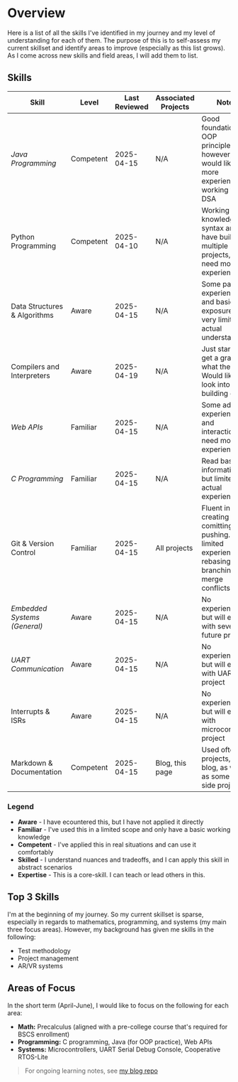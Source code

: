# Overview
Here is a list of all the skills I've identified in my journey and my level of understanding for each of them.
The purpose of this is to self-assess my current skillset and identify areas to improve (especially as this list grows).
As I come across new skills and field areas, I will add them to list.

## Skills

| Skill                         | Level      | Last Reviewed | Associated Projects                                 | Notes                                                 |
|------------------------------|------------|----------------|-----------------------------------------------------|--------------------------------------------------------|
| _Java Programming_             | Competent  | 2025-04-15     | N/A                                                 | Good foundation in OOP principles; however, would like more experience working with DSA |
| Python Programming           | Competent  | 2025-04-10     | N/A                                                 | Working knowledge of syntax and have built multiple projects, but need more experience  |
| Data Structures & Algorithms | Aware      | 2025-04-15     | N/A                                                 | Some passing experience and basic exposure but very limited actual understanding  |
| Compilers and Interpreters | Aware      | 2025-04-19     | N/A                                                 | Just starting to get a grasp for what they are. Would like to look into building one  |
| _Web APIs_                     | Familiar   | 2025-04-15     | N/A                                                 | Some adjacent experience and interaction, but need more experience  |
| _C Programming_                | Familiar   | 2025-04-15     | N/A                                                 | Read basic information, but limited actual experience  |
| Git & Version Control        | Familiar   | 2025-04-15     | All projects                                        | Fluent in creating repos, comitting, and pushing. Very limited experience in rebasing, branching, and merge conflicts. |
| _Embedded Systems (General)_   | Aware      | 2025-04-15     | N/A                                                 | No experience, but will explore with several future projects|
| _UART Communication_           | Aware      | 2025-04-15     | N/A                                                 | No experience, but will explore with UART project           |
| Interrupts & ISRs            | Aware      | 2025-04-15     | N/A                                                 | No experience, but will explore with microcontroller project|
| Markdown & Documentation     | Competent  | 2025-04-15     | Blog, this page                                     | Used often for projects, my blog, as well as some other side projects |

### Legend
* **Aware** - I have ecountered this, but I have not applied it directly
* **Familiar** - I've used this in a limited scope and only have a basic working knowledge
* **Competent** - I've applied this in real situations and can use it comfortably
* **Skilled** - I understand nuances and tradeoffs, and I can apply this skill in abstract scenarios
* **Expertise** - This is a core-skill. I can teach or lead others in this.

## Top 3 Skills
I'm at the beginning of my journey. So my current skillset is sparse, especially in regards to mathematics, programming, and systems
(my main three focus areas). However, my background has given me skills in the following:
* Test methodology
* Project management
* AR/VR systems

## Areas of Focus
In the short term (April-June), I would like to focus on the following for each area:
* **Math:** Precalculus (aligned with a pre-college course that's required for BSCS enrollment)
* **Programming:** C programming, Java (for OOP practice), Web APIs
* **Systems:** Microcontrollers, UART Serial Debug Console, Cooperative RTOS-Lite


> For ongoing learning notes, see [my blog repo](https://github.com/JaydeHowell/jmhBlog)
